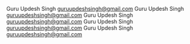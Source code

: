 Guru Updesh Singh <guruupdeshsingh@gmail.com>
Guru Updesh Singh <guruupdeshsingh@gmail.com>
Guru Updesh Singh <guruupdeshsingh@gmail.com>
Guru Updesh Singh <guruupdeshsingh@gmail.com>
Guru Updesh Singh <guruupdeshsingh@gmail.com>
